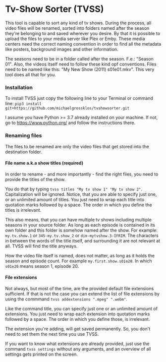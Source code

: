 # Tv-Show Sorter (TVSS)

This tool is capable to sort any kind of tv shows. During the process, all video files will be renamed, sorted into folders named after the season
they're belonging to and saved wherever you desire. By that it is possible to upload the files to your media server like Plex or Emby. These media
centers need the correct naming convention in order to find all the metadata like posters, background images and other information.

The seasons need to be in a folder called after the season. F.e.: "Season 01". Also, the videos itself need to follow these kind opf conventions.
Files need to be named like this: "My New Show (2011) s01e01.mkv". This very tool does all that for you.

### Installation

To install TVSS just copy the following line to your Terminal or command line:
`pip3 install git+https://github.com/michaelgrossklos/tvshowsorter.git`

I assume you have Python >= 3.7 already installed on your machine. If not, go to https://www.python.org/ and follow the instructions there.

### Renaming files

The files to be renamed are only the video files that get stored into the destination folder.

#### File name a.k.a show titles (required)

In order to rename - and more importantly - find the right files, you need to provide the titles of the show.

You do that by typing `tvss titles "My tv show 1" "My tv show 2"`. Capitalization will be ignored. Notice, that you are able to specify just one, or
an unlimited amount of titles. You just need to wrap each title into quotation marks followed by a space. The order in which you define the titles is
irrelevant.

This also means, that you can have multiple tv shows including multiple seasons in your source folder. As long as each episode is contained in its own
folder and this folder is somehow named after the show. For example: `my.tv.show.1` or `345-my.tv.show_2` or `dim-mytvshow.3-IFRIM`. The characters in
between the words of the title itself, and surrounding it are not relevant at all. TVSS will find the title anyways.

How the video file itself is named, does not matter, as long as it holds the season and episode count. For example `my.first.show.s01e20`. In
which `s01e20` means season 1, episode 20.

#### File extensions

Not always, but most of the time, are the provided default file extensions sufficient. If that is not the case you can extend the list of file
extensions by using the commmand ``tvss addextensions ".mpeg" ".webm"``.

Like the command title, you can specify just one or an unlimited amount of extensions. You just need to wrap each extension into quotation marks
followed by a space. The order in which you define those, is irrelevant.

The extension you're adding, will get saved permanently. So, you don't need to set them the next time you use TVSS.

If you want to know what extensions are already provided, just use the command `tvss settings` without any arguments, and an overview of all settings
gets printed on the screen.